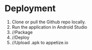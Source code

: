 # Deployment

1. Clone or pull the Github repo locally.
2. Run the application in Android Studio
3. //Package
4. //Deploy
5. //Upload .apk to appetize.io
